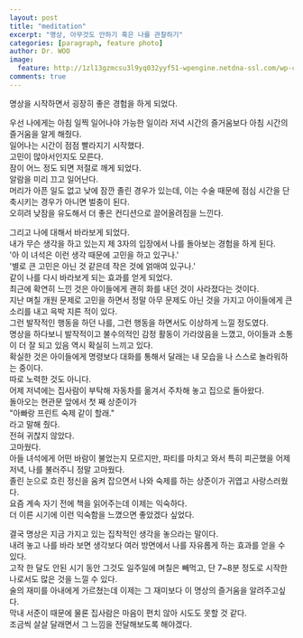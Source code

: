```yaml
---
layout: post
title: "meditation"
excerpt: "명상, 아무것도 안하기 혹은 나를 관찰하기"
categories: [paragraph, feature photo]
author: Dr. WOO
image:
  feature: http://1zl13gzmcsu3l9yq032yyf51-wpengine.netdna-ssl.com/wp-content/uploads/2017/06/meditation-power.jpg
comments: true
---
```


명상을 시작하면서 굉장히 좋은 경험을 하게 되었다.   

우선 나에게는 아침 일찍 일어나야 가능한 일이라 저녁 시간의 즐거움보다 아침 시간의 즐거움을 알게 해줬다.   
일어나는 시간이 점점 빨라지기 시작했다.   
고민이 많아서인지도 모른다.   
잠이 어느 정도 되면 저절로 깨게 되었다.   
알람을 미리 끄고 일어난다.   
머리가 아픈 일도 없고 낮에 잠깐 졸린 경우가 있는데, 이는 수술 때문에 점심 시간을 단축시키는 경우가 아니면 벌충이 된다.   
오히려 낮잠을 유도해서 더 좋은 컨디션으로 끌어올려짐을 느낀다.   

그리고 나에 대해서 바라보게 되었다.   
내가 무슨 생각을 하고 있는지 제 3자의 입장에서 나를 돌아보는 경험을 하게 된다.   
'아 이 녀석은 이런 생각 때문에 고민을 하고 있구나.'   
'별로 큰 고민은 아닌 것 같은데 작은 것에 얽매여 있구나.'   
같이 나를 다시 바라보게 되는 효과를 얻게 되었다.   
최근에 확연히 느낀 것은 아이들에게 괜히 화를 내던 것이 사라졌다는 것이다.   
지난 며칠 개원 문제로 고민을 하면서 정말 아무 문제도 아닌 것을 가지고 아이들에게 큰 소리를 내고 윽박 지른 적이 있다.   
그런 발작적인 행동을 하던 나를, 그런 행동을 하면서도 이상하게 느낄 정도였다.   
명상을 하다보니 발작적이고 불수의적인 감정 활동이 가라앉음을 느꼈고, 아이들과 소통이 더 잘 되고 있음 역시 확실히 느끼고 있다.   
확실한 것은 아이들에게 명령보다 대화를 통해서 달래는 내 모습을 나 스스로 놀라워하는 중이다.   
따로 노력한 것도 아니다.   
어제 저녁에는 집사람이 부탁해 자동차를 옮겨서 주차해 놓고 집으로 돌아왔다.   
돌아오는 현관문 앞에서 첫 째 상준이가   
"아빠랑 프린트 숙제 같이 할래."   
라고 말해 줬다.   
전혀 귀찮지 않았다.   
고마웠다.   
아들 녀석에게 어떤 바람이 불었는지 모르지만, 파티를 마치고 와서 특히 피곤했을 어제 저녁, 나를 불러주니 정말 고마웠다.   
졸린 눈으로 흐린 정신을 움켜 잡으면서 나와 숙제를 하는 상준이가 귀엽고 사랑스러웠다.   
요즘 계속 자기 전에 책을 읽어주는데 이제는 익숙하다.   
더 이른 시기에 이런 익숙함을 느꼈으면 좋았겠다 싶었다.   

결국 명상은 지금 가지고 있는 집착적인 생각을 놓으라는 말이다.   
내려 놓고 나를 바라 보면 생각보다 여러 방면에서 나를 자유롭게 하는 효과를 얻을 수 있다.   
고작 한 달도 안된 시기 동안 그것도 일주일에 며칠은 빼먹고, 단 7~8분 정도로 시작한 나로서도 많은 것을 느낄 수 있다.   
술의 재미를 아내에게 가르쳤는데 이제는 그 재미보다 이 명상의 즐거움을 알려주고싶다.   
막내 서준이 때문에 물론 집사람은 마음이 편치 않아 시도도 못할 것 같다.   
조금씩 살살 달래면서 그 느낌을 전달해보도록 해야겠다.  
